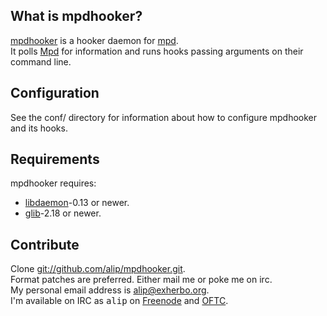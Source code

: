 ## What is mpdhooker? ##
[mpdhooker](http://github.com/alip/mpdhooker/) is a hooker daemon for [mpd](http://mpd.wikia.com/).  
It polls [Mpd](http://mpd.wikia.com/) for information and runs hooks passing arguments on their command line.

## Configuration ##
See the conf/ directory for information about how to configure mpdhooker and its hooks.

## Requirements ##
mpdhooker requires:

 - [libdaemon](http://0pointer.de/lennart/projects/libdaemon/)-0.13 or newer.
 - [glib](http://library.gnome.org/devel/glib/)-2.18 or newer.

## Contribute ##
Clone [git://github.com/alip/mpdhooker.git](git://github.com/alip/mpdhooker.git).  
Format patches are preferred. Either mail me or poke me on irc.  
My personal email address is [alip@exherbo.org](mailto:alip@exherbo.org).  
I'm available on IRC as <tt>alip</tt> on [Freenode](http://www.freenode.net/) and [OFTC](http://www.oftc.net/).
